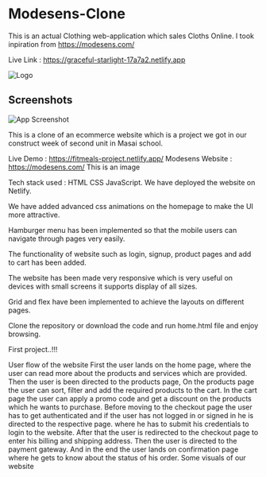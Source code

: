 
# Modesens-Clone

This is an actual Clothing web-application which sales Cloths Online.
I took inpiration from  https://modesens.com/

Live Link : https://graceful-starlight-17a7a2.netlify.app


![Logo](https://cdn.modesens.com/static/img/20190228newlogo-black.svg)





## Screenshots

![App Screenshot](https://imgs.search.brave.com/BNR-1PAXMw4bgr8G66hKBvN5IvvVnOjhzrP4slI3Jhg/rs:fit:768:480:1/g:ce/aHR0cHM6Ly9jZG4y/LmJvdXRpcXVlLmh1/bWJsZWFuZHJpY2gu/Y29tL3dwLWNvbnRl/bnQvdXBsb2Fkcy8y/MDE5LzA0L01vZGVz/ZW5zLTEtNzY4eDQ4/MC5qcGc)

This is a clone of an ecommerce website which is a project we got in our construct week of second unit in Masai school.

Live Demo : https://fitmeals-project.netlify.app/
Modesens Website : https://modesens.com/
This is an image

Tech stack used :
HTML
CSS
JavaScript.
We have deployed the website on Netlify.

We have added advanced css animations on the homepage to make the UI more attractive.

Hamburger menu has been implemented so that the mobile users can navigate through pages very easily.

The functionality of website such as login, signup, product pages and add to cart has been added.

The website has been made very responsive which is very useful on devices with small screens it supports display of all sizes.

Grid and flex have been implemented to achieve the layouts on different pages.

Clone the repository or download the code and run home.html file and enjoy browsing.

First project..!!!

User flow of the website
First the user lands on the home page, where the user can read more about the products and services which are provided.
Then the user is been directed to the products page, On the products page the user can sort, filter and add the required products to the cart.
In the cart page the user can apply a promo code and get a discount on the products which he wants to purchase.
Before moving to the checkout page the user has to get authenticated and if the user has not logged in or signed in he is directed to the respective page. where he has to submit his credentials to login to the website.
After that the user is redirected to the checkout page to enter his billing and shipping address.
Then the user is directed to the payment gateway.
And in the end the user lands on confirmation page where he gets to know about the status of his order.
Some visuals of our website
